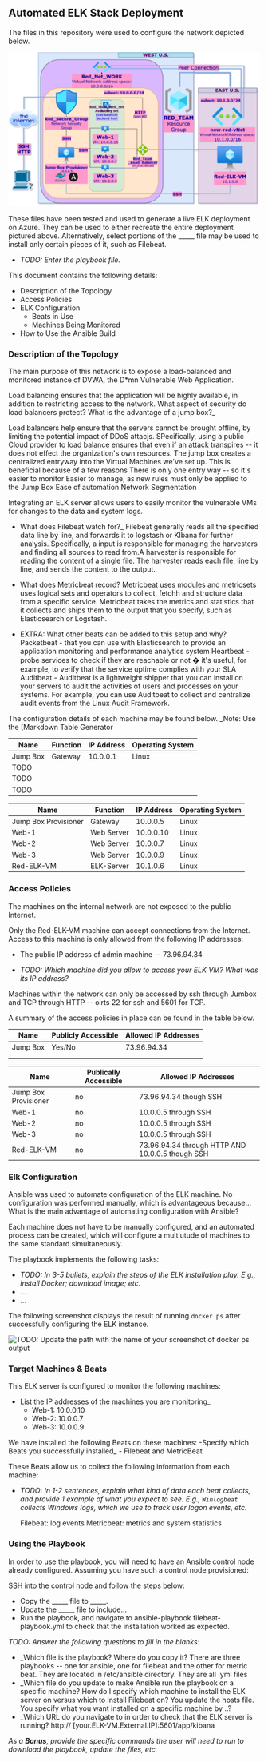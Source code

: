## Automated ELK Stack Deployment

The files in this repository were used to configure the network depicted below.

![](images/diagram.png)

These files have been tested and used to generate a live ELK deployment on Azure. They can be used to either recreate the entire deployment pictured above. Alternatively, select portions of the _____ file may be used to install only certain pieces of it, such as Filebeat.

  - _TODO: Enter the playbook file._

This document contains the following details:
- Description of the Topology
- Access Policies
- ELK Configuration
  - Beats in Use
  - Machines Being Monitored
- How to Use the Ansible Build


### Description of the Topology

The main purpose of this network is to expose a load-balanced and monitored instance of DVWA, the D*mn Vulnerable Web Application.

Load balancing ensures that the application will be highly available, in addition to restricting access to the network.
What aspect of security do load balancers protect? What is the advantage of a jump box?_

Load balancers help ensure that the servers cannot be brought offline, by limiting the potential impact of DDoS attacjs. SPecifically, using a public Cloud provider to load balance ensures that even if an attack transpires -- it does not effect the organization's own resources.
The jump box creates a centralized entryway into the Virtual Machines we've set up. This is beneficial because of a few reasons
There is only one entry way -- so it's easier to monitor 
Easier to manage, as new rules must only be applied to the Jump Box
Ease of automation
Network Segmentation

Integrating an ELK server allows users to easily monitor the vulnerable VMs for changes to the data and system logs. 
- What does Filebeat watch for?_
Filebeat generally reads all the specified data line by line, and forwards it to logstash or KIbana for further analysis. Specifically, a input is responsible for managing the harvesters and finding all sources to read from.A harvester is responsible for reading the content of a single file. The harvester reads each file, line by line, and sends the content to the output.
- What does Metricbeat record?
Metricbeat uses modules and metricsets uses logical sets and operators to collect, fetchh and structure data from a specific service. Metricbeat takes the metrics and statistics that it collects and ships them to the output that you specify, such as Elasticsearch or Logstash. 


- EXTRA: What other beats can be added to this setup and why?
 Packetbeat - that you can use with Elasticsearch to provide an application monitoring and performance analytics system
 Heartbeat - probe services to check if they are reachable or not � it's useful, for example, to verify that the service uptime complies with your SLA 
 Auditbeat - Auditbeat is a lightweight shipper that you can install on your servers to audit the activities of users and processes on your systems. For example, you can use Auditbeat to collect and centralize audit events from the Linux Audit Framework.

The configuration details of each machine may be found below.
_Note: Use the [Markdown Table Generator

| Name     | Function | IP Address | Operating System |
|----------|----------|------------|------------------|
| Jump Box | Gateway  | 10.0.0.1   | Linux            |
| TODO     |          |            |                  |
| TODO     |          |            |                  |
| TODO     |          |            |                  |


| Name  | Function | IP Address | Operating System |
|---|---|---|---|
| Jump Box Provisioner | Gateway | 10.0.0.5 | Linux |
| Web-1  | Web Server | 10.0.0.10 | Linux |
| Web-2 | Web Server | 10.0.0.7 | Linux |
| Web-3 | Web Server | 10.0.0.9 | Linux |
| Red-ELK-VM | ELK-Server | 10.1.0.6 | Linux |


### Access Policies

The machines on the internal network are not exposed to the public Internet. 

Only the Red-ELK-VM machine can accept connections from the Internet. Access to this machine is only allowed from the following IP addresses:
- The public IP address of admin machine -- 73.96.94.34

- _TODO: Which machine did you allow to access your ELK VM? What was its IP address?_

Machines within the network can only be accessed by ssh through Jumbox and TCP through HTTP -- oirts 22 for ssh and 5601 for TCP.


A summary of the access policies in place can be found in the table below.

| Name     | Publicly Accessible | Allowed IP Addresses |
|----------|---------------------|----------------------|
| Jump Box | Yes/No              | 73.96.94.34|
|          |                     |                      |
|          |                     |                      |

| Name                 | Publically Accessible | Allowed IP Addresses                             |
|----------------------|-----------------------|--------------------------------------------------|
| Jump Box Provisioner | no                    | 73.96.94.34 though SSH                           |
| Web-1                | no                    | 10.0.0.5 through SSH                             |
| Web-2                | no                    | 10.0.0.5 through SSH                             |
| Web-3                | no                    | 10.0.0.5 through SSH                             |
| Red-ELK-VM           | no                    | 73.96.94.34 through HTTP AND 10.0.0.5 though SSH |

### Elk Configuration

Ansible was used to automate configuration of the ELK machine. No configuration was performed manually, which is advantageous because...
What is the main advantage of automating configuration with Ansible?

Each machine does not have to be manually configured, and an automated process can be created, which will configure a multiutude of machines to the same standard simultaneously. 


The playbook implements the following tasks:
- _TODO: In 3-5 bullets, explain the steps of the ELK installation play. E.g., install Docker; download image; etc._
- ...
- ...

The following screenshot displays the result of running `docker ps` after successfully configuring the ELK instance.

![TODO: Update the path with the name of your screenshot of docker ps output](Images/docker_ps_output.png)

### Target Machines & Beats
This ELK server is configured to monitor the following machines:
- List the IP addresses of the machines you are monitoring_
	- Web-1: 10.0.0.10
	- Web-2: 10.0.0.7
	- Web-3: 10.0.0.9

We have installed the following Beats on these machines:
-Specify which Beats you successfully installed_
	- Filebeat and MetricBeat

These Beats allow us to collect the following information from each machine:
- _TODO: In 1-2 sentences, explain what kind of data each beat collects, and provide 1 example of what you expect to see. E.g., `Winlogbeat` collects Windows logs, which we use to track user logon events, etc._

    Filebeat: log events
    Metricbeat: metrics and system statistics

### Using the Playbook
In order to use the playbook, you will need to have an Ansible control node already configured. Assuming you have such a control node provisioned: 

SSH into the control node and follow the steps below:
- Copy the _____ file to _____.
- Update the _____ file to include...
- Run the playbook, and navigate to ansible-playbook filebeat-playbook.yml to check that the installation worked as expected.

_TODO: Answer the following questions to fill in the blanks:_
- _Which file is the playbook? Where do you copy it?
There are three playbooks -- one for ansible, one for filebeat and the other for metric beat. They are located in /etc/ansible directory. They are all .yml files
- _Which file do you update to make Ansible run the playbook on a specific machine? How do I specify which machine to install the ELK server on versus which to install Filebeat on?
You update the hosts file. You specify what you want installed on a specific machine by ..?
- _Which URL do you navigate to in order to check that the ELK server is running?
http:// [your.ELK-VM.External.IP]:5601/app/kibana

_As a **Bonus**, provide the specific commands the user will need to run to download the playbook, update the files, etc._
